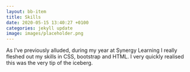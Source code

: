 ```yaml
---
layout: bb-item
title: Skills
date: 2020-05-15 13:40:27 +0100
categories: jekyll update
image: images/placeholder.png
---
```

As I’ve previously alluded, during my year at Synergy Learning I really fleshed out my skills in CSS, bootstrap and HTML. I very quickly realised this was the very tip of the iceberg.